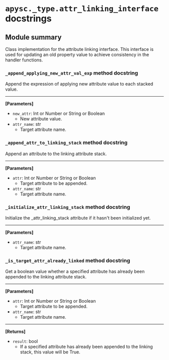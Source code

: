# `apysc._type.attr_linking_interface` docstrings

## Module summary

Class implementation for the attribute linking interface. This interface is used for updating an old property value to achieve consistency in the handler functions.

### `_append_applying_new_attr_val_exp` method docstring

Append the expression of applying new attribute value to each stacked value.<hr>

**[Parameters]**

- `new_attr`: Int or Number or String or Boolean
  - New attribute value.
- `attr_name`: str
  - Target attribute name.

### `_append_attr_to_linking_stack` method docstring

Append an attribute to the linking attribute stack.<hr>

**[Parameters]**

- `attr`: Int or Number or String or Boolean
  - Target attribute to be appended.
- `attr_name`: str
  - Target attribute name.

### `_initialize_attr_linking_stack` method docstring

Initialize the _attr_linking_stack attribute if it hasn't been initialized yet.<hr>

**[Parameters]**

- `attr_name`: str
  - Target attribute name.

### `_is_target_attr_already_linked` method docstring

Get a boolean value whether a specified attribute has already been appended to the linking attribute stack.<hr>

**[Parameters]**

- `attr`: Int or Number or String or Boolean
  - Target attribute to be appended.
- `attr_name`: str
  - Target attribute name.

<hr>

**[Returns]**

- `result`: bool
  - If a specified attribute has already been appended to the linking stack, this value will be True.